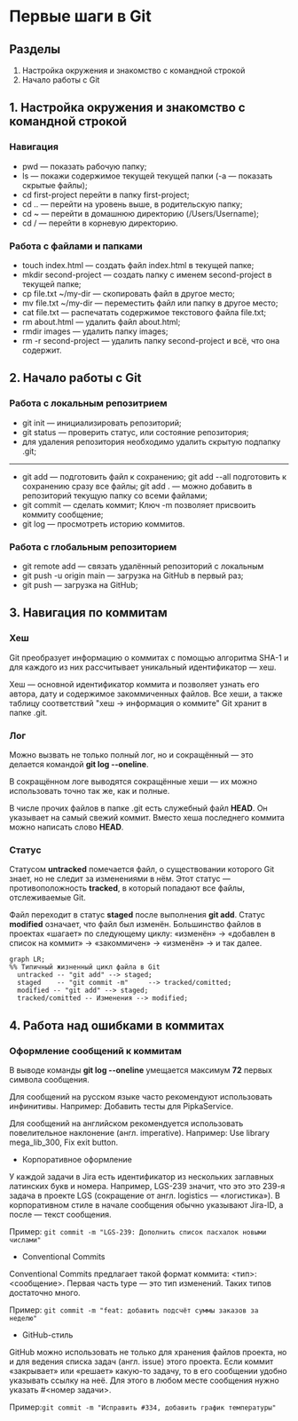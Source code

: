 # Первые шаги в Git

## Разделы

1. Настройка окружения и знакомство с командной строкой
2. Начало работы с Git
 
## 1. Настройка окружения и знакомство с командной строкой

### Навигация
- pwd — показать рабочую папку;
- ls — покажи содержимое текущей текущей папки (-a — показать скрытые файлы);
- cd first-project перейти в папку first-project;
- cd .. — перейти на уровень выше, в родительскую папку;
- cd ~ — перейти в домашнюю директорию (/Users/Username);
- cd / — перейти в корневую директорию.

### Работа с файлами и папками
- touch index.html — создать файл index.html в текущей папке;
- mkdir second-project — создать папку с именем second-project в текущей папке;
- cp file.txt ~/my-dir  — скопировать файл в другое место;
- mv file.txt ~/my-dir  — переместить файл или папку в другое место;
- cat file.txt — распечатать содержимое текстового файла file.txt;
- rm about.html — удалить файл about.html;
- rmdir images — удалить папку images;
- rm -r second-project — удалить папку second-project и всё, что она содержит.

## 2. Начало работы с Git
### Работа с локальным репозитрием
- git init — инициализировать репозиторий;
- git status — проверить статус, или состояние репозитория;
- для удаления репозитория необходимо удалить скрытую подпапку .git;

---
- git add — подготовить файл к сохранению; git add --all подготовить к сохранению сразу все файлы;
git add .  — можно добавить в репозиторий текущую папку со всеми файлами;
- git commit — сделать коммит;
Ключ -m позволяет присвоить коммиту сообщение;
- git log — просмотреть историю коммитов.
### Работа с глобальным репозиторием
- git remote add — связать удалённый репозиторий с локальным
- git push -u origin main — загрузка на GitHub в первый раз;
- git push — загрузка на GitHub;
## 3. Навигация по коммитам
### Хеш
 Git преобразует информацию о коммитах с помощью алгоритма SHA-1 и для каждого из них рассчитывает уникальный идентификатор — хеш.
 
 
 Хеш — основной идентификатор коммита и позволяет узнать его автора, дату и содержимое закоммиченных файлов.
Все хеши, а также таблицу соответствий "хеш → информация о коммите" Git хранит в папке .git.
### Лог
Можно вызвать не только полный лог, но и сокращённый — это делается командой **git log --oneline**.

В сокращённом логе выводятся сокращённые хеши — их можно использовать точно так же, как и полные.

В числе прочих файлов в папке .git есть служебный файл **HEAD**. Он указывает на самый свежий коммит.
Вместо хеша последнего коммита можно написать слово **HEAD**.
### Статус
Статусом **untracked** помечается файл, о существовании которого Git знает, но не следит за изменениями в нём. Этот статус — противоположность **tracked**, в который попадают все файлы, отслеживаемые Git.

Файл переходит в статус **staged** после выполнения **git add**.
Статус **modified** означает, что файл был изменён.
Большинство файлов в проектах «шагает» по следующему циклу: «изменён» → «добавлен в список на коммит» → «закоммичен» → «изменён» → и так далее.
```mermaid
graph LR;
%% Типичный жизненный цикл файла в Git
  untracked -- "git add" --> staged;
  staged    -- "git commit -m"     --> tracked/comitted;
  modified -- "git add" --> staged;
  tracked/comitted -- Изменения --> modified;
```
## 4. Работа над ошибками в коммитах
### Оформление сообщений к коммитам
В выводе команды **git log --oneline** умещается максимум 
**72** первых символа сообщения.

Для сообщений на русском языке часто рекомендуют использовать инфинитивы. Например: Добавить тесты для PipkaService.

Для сообщений на английском рекомендуется использовать повелительное наклонение (англ. imperative). Например: Use library mega_lib_300, Fix exit button.
- Корпоративное оформление
 
У каждой задачи в Jira есть идентификатор из нескольких заглавных латинских букв и номера. Например, LGS-239 значит, что это это 239-я задача в проекте LGS (сокращение от англ. logistics — «логистика»).
В корпоративном стиле в начале сообщения обычно указывают Jira-ID, а после — текст сообщения.

Пример: ```git commit -m "LGS-239: Дополнить список пасхалок новыми числами"``` 
- Conventional Commits

Conventional Commits предлагает такой формат коммита: <тип>: <сообщение>. Первая часть type — это тип изменений. Таких типов достаточно много.

Пример: ``` git commit -m "feat: добавить подсчёт суммы заказов за неделю" ```
- GitHub-стиль

GitHub можно использовать не только для хранения файлов проекта, но и для ведения списка задач (англ. issue) этого проекта. Если коммит «закрывает» или «решает» какую-то задачу, то в его сообщении удобно указывать ссылку на неё. Для этого в любом месте сообщения нужно указать #<номер задачи>.

Пример:``` git commit -m "Исправить #334, добавить график температуры" ```